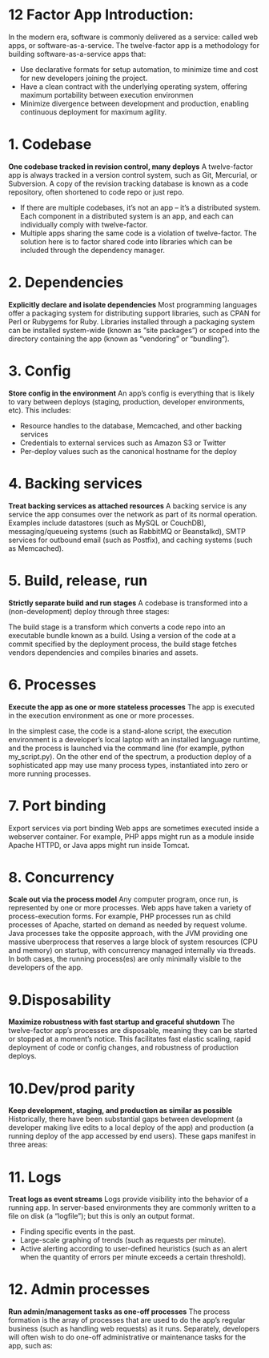 # 12 Factor App Introduction:
In the modern era, software is commonly delivered as a service: called web apps, or software-as-a-service. The twelve-factor app is a methodology for building software-as-a-service apps that:

* Use declarative formats for setup automation, to minimize time and cost for new developers joining the project.
* Have a clean contract with the underlying operating system, offering maximum portability between execution environmen
* Minimize divergence between development and production, enabling continuous deployment for maximum agility.


# 1. Codebase
**One codebase tracked in revision control, many deploys**
A twelve-factor app is always tracked in a version control system, such as Git, Mercurial, or Subversion. A copy of the revision tracking database is known as a code repository, often shortened to code repo or just repo.

* If there are multiple codebases, it’s not an app – it’s a distributed system. Each component in a distributed system is an app, and each can individually comply with twelve-factor.
* Multiple apps sharing the same code is a violation of twelve-factor. The solution here is to factor shared code into libraries which can be included through the dependency manager.




# 2. Dependencies
**Explicitly declare and isolate dependencies**
Most programming languages offer a packaging system for distributing support libraries, such as CPAN for Perl or Rubygems for Ruby. Libraries installed through a packaging system can be installed system-wide (known as “site packages”) or scoped into the directory containing the app (known as “vendoring” or “bundling”).


# 3. Config
**Store config in the environment**
An app’s config is everything that is likely to vary between deploys (staging, production, developer environments, etc). This includes:

* Resource handles to the database, Memcached, and other backing services
* Credentials to external services such as Amazon S3 or Twitter
* Per-deploy values such as the canonical hostname for the deploy
 

# 4. Backing services
**Treat backing services as attached resources**
A backing service is any service the app consumes over the network as part of its normal operation. Examples include datastores (such as MySQL or CouchDB), messaging/queueing systems (such as RabbitMQ or Beanstalkd), SMTP services for outbound email (such as Postfix), and caching systems (such as Memcached).


# 5. Build, release, run
**Strictly separate build and run stages**
A codebase is transformed into a (non-development) deploy through three stages:

The build stage is a transform which converts a code repo into an executable bundle known as a build. Using a version of the code at a commit specified by the deployment process, the build stage fetches vendors dependencies and compiles binaries and assets.

# 6. Processes
**Execute the app as one or more stateless processes**
The app is executed in the execution environment as one or more processes.

In the simplest case, the code is a stand-alone script, the execution environment is a developer’s local laptop with an installed language runtime, and the process is launched via the command line (for example, python my_script.py). On the other end of the spectrum, a production deploy of a sophisticated app may use many process types, instantiated into zero or more running processes.

# 7. Port binding
Export services via port binding
Web apps are sometimes executed inside a webserver container. For example, PHP apps might run as a module inside Apache HTTPD, or Java apps might run inside Tomcat.


# 8. Concurrency
**Scale out via the process model**
Any computer program, once run, is represented by one or more processes. Web apps have taken a variety of process-execution forms. For example, PHP processes run as child processes of Apache, started on demand as needed by request volume. Java processes take the opposite approach, with the JVM providing one massive uberprocess that reserves a large block of system resources (CPU and memory) on startup, with concurrency managed internally via threads. In both cases, the running process(es) are only minimally visible to the developers of the app.

# 9.Disposability
**Maximize robustness with fast startup and graceful shutdown**
The twelve-factor app’s processes are disposable, meaning they can be started or stopped at a moment’s notice. This facilitates fast elastic scaling, rapid deployment of code or config changes, and robustness of production deploys.


# 10.Dev/prod parity
**Keep development, staging, and production as similar as possible**
Historically, there have been substantial gaps between development (a developer making live edits to a local deploy of the app) and production (a running deploy of the app accessed by end users). These gaps manifest in three areas:


# 11. Logs
**Treat logs as event streams**
Logs provide visibility into the behavior of a running app. In server-based environments they are commonly written to a file on disk (a “logfile”); but this is only an output format.



* Finding specific events in the past.
* Large-scale graphing of trends (such as requests per minute).
* Active alerting according to user-defined heuristics (such as an alert when the quantity of errors per minute exceeds a certain threshold).
 
# 12. Admin processes
**Run admin/management tasks as one-off processes**
The process formation is the array of processes that are used to do the app’s regular business (such as handling web requests) as it runs. Separately, developers will often wish to do one-off administrative or maintenance tasks for the app, such as:

